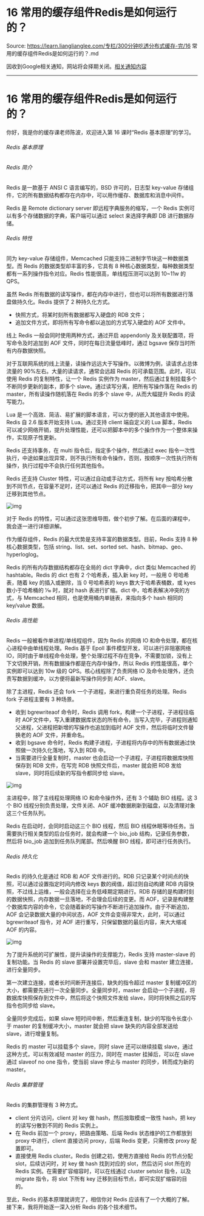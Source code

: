 # 16 常用的缓存组件Redis是如何运行的？ 

Source: https://learn.lianglianglee.com/专栏/300分钟吃透分布式缓存-完/16 常用的缓存组件Redis是如何运行的？.md

因收到Google相关通知，网站将会择期关闭。[相关通知内容](https://lumendatabase.org/notices/44265620)

---

# 16 常用的缓存组件Redis是如何运行的？

你好，我是你的缓存课老师陈波，欢迎进入第 16 课时“Redis 基本原理”的学习。

###### Redis 基本原理

###### Redis 简介

Redis 是一款基于 ANSI C 语言编写的，BSD 许可的，日志型 key-value 存储组件，它的所有数据结构都存在内存中，可以用作缓存、数据库和消息中间件。

Redis 是 Remote dictionary server 即远程字典服务的缩写，一个 Redis 实例可以有多个存储数据的字典，客户端可以通过 select 来选择字典即 DB 进行数据存储。

###### Redis 特性

同为 key-value 存储组件，Memcached 只能支持二进制字节块这一种数据类型。而 Redis 的数据类型却丰富的多，它具有 8 种核心数据类型，每种数据类型都有一系列操作指令对应。Redis 性能很高，单线程压测可以达到 10~11w 的 QPS。

虽然 Redis 所有数据的读写操作，都在内存中进行，但也可以将所有数据进行落盘做持久化。Redis 提供了 2 种持久化方式。

* 快照方式，将某时刻所有数据都写入硬盘的 RDB 文件；
* 追加文件方式，即将所有写命令都以追加的方式写入硬盘的 AOF 文件中。

线上 Redis 一般会同时使用两种方式，通过开启 appendonly 及关联配置项，将写命令及时追加到 AOF 文件，同时在每日流量低峰时，通过 bgsave 保存当时所有内存数据快照。

对于互联网系统的线上流量，读操作远远大于写操作。以微博为例，读请求占总体流量的 90%左右。大量的读请求，通常会远超 Redis 的可承载范围。此时，可以使用 Redis 的复制特性，让一个 Redis 实例作为 master，然后通过复制挂载多个不断同步更新的副本，即多个 slave。通过读写分离，把所有写操作落在 Redis 的 master，所有读操作随机落在 Redis 的多个 slave 中，从而大幅提升 Redis 的读写能力。

Lua 是一个高效、简洁、易扩展的脚本语言，可以方便的嵌入其他语言中使用。Redis 自 2.6 版本开始支持 Lua。通过支持 client 端自定义的 Lua 脚本，Redis 可以减少网络开销，提升处理性能，还可以把脚本中的多个操作作为一个整体来操作，实现原子性更新。

Redis 还支持事务，在 multi 指令后，指定多个操作，然后通过 exec 指令一次性执行，中途如果出现异常，则不执行所有命令操作，否则，按顺序一次性执行所有操作，执行过程中不会执行任何其他指令。

Redis 还支持 Cluster 特性，可以通过自动或手动方式，将所有 key 按哈希分散到不同节点，在容量不足时，还可以通过 Redis 的迁移指令，把其中一部分 key 迁移到其他节点。

![img](assets/CgotOV2lPF-AZ1LCAAEXirWDhew753.png)

对于 Redis 的特性，可以通过这张思维导图，做个初步了解。在后面的课程中，我会逐一进行详细讲解。

作为缓存组件，Redis 的最大优势是支持丰富的数据类型。目前，Redis 支持 8 种核心数据类型，包括 string、list、set、sorted set、hash、bitmap、geo、hyperloglog。

Redis 的所有内存数据结构都存在全局的 dict 字典中，dict 类似 Memcached 的 hashtable。Redis 的 dict 也有 2 个哈希表，插入新 key 时，一般用 0 号哈希表，随着 key 的插入或删除，当 0 号哈希表的 keys 数大于哈希表桶数，或 kyes 数小于哈希桶的 1⁄10 时，就对 hash 表进行扩缩。dict 中，哈希表解决冲突的方式，与 Memcached 相同，也是使用桶内单链表，来指向多个 hash 相同的 key/value 数据。

###### Redis 高性能

Redis 一般被看作单进程/单线程组件，因为 Redis 的网络 IO 和命令处理，都在核心进程中由单线程处理。Redis 基于 Epoll 事件模型开发，可以进行非阻塞网络 IO，同时由于单线程命令处理，整个处理过程不存在竞争，不需要加锁，没有上下文切换开销，所有数据操作都是在内存中操作，所以 Redis 的性能很高，单个实例即可以达到 10w 级的 QPS。核心线程除了负责网络 IO 及命令处理外，还负责写数据到缓冲，以方便将最新写操作同步到 AOF、slave。

除了主进程，Redis 还会 fork 一个子进程，来进行重负荷任务的处理。Redis fork 子进程主要有 3 种场景。

* 收到 bgrewriteaof 命令时，Redis 调用 fork，构建一个子进程，子进程往临时 AOF文件中，写入重建数据库状态的所有命令，当写入完毕，子进程则通知父进程，父进程把新增的写操作也追加到临时 AOF 文件，然后将临时文件替换老的 AOF 文件，并重命名。
* 收到 bgsave 命令时，Redis 构建子进程，子进程将内存中的所有数据通过快照做一次持久化落地，写入到 RDB 中。
* 当需要进行全量复制时，master 也会启动一个子进程，子进程将数据库快照保存到 RDB 文件，在写完 RDB 快照文件后，master 就会把 RDB 发给 slave，同时将后续新的写指令都同步给 slave。

![img](assets/CgotOV2lPF-AZtVrAABZ5Cio_aE709.png)

主进程中，除了主线程处理网络 IO 和命令操作外，还有 3 个辅助 BIO 线程。这 3 个 BIO 线程分别负责处理，文件关闭、AOF 缓冲数据刷新到磁盘，以及清理对象这三个任务队列。

Redis 在启动时，会同时启动这三个 BIO 线程，然后 BIO 线程休眠等待任务。当需要执行相关类型的后台任务时，就会构建一个 bio\_job 结构，记录任务参数，然后将 bio\_job 追加到任务队列尾部。然后唤醒 BIO 线程，即可进行任务执行。

###### Redis 持久化

Redis 的持久化是通过 RDB 和 AOF 文件进行的。RDB 只记录某个时间点的快照，可以通过设置指定时间内修改 keys 数的阀值，超过则自动构建 RDB 内容快照，不过线上运维，一般会选择在业务低峰期定期进行。RDB 存储的是构建时刻的数据快照，内存数据一旦落地，不会理会后续的变更。而 AOF，记录是构建整个数据库内容的命令，它会随着新的写操作不断进行追加操作。由于不断追加，AOF 会记录数据大量的中间状态，AOF 文件会变得非常大，此时，可以通过 bgrewriteaof 指令，对 AOF 进行重写，只保留数据的最后内容，来大大缩减 AOF 的内容。

![img](assets/CgoB5l2lPF-AAIcAAAAhBE0bnp4350.png)

为了提升系统的可扩展性，提升读操作的支撑能力，Redis 支持 master-slave 的复制功能。当 Redis 的 slave 部署并设置完毕后，slave 会和 master 建立连接，进行全量同步。

第一次建立连接，或者长时间断开连接后，缺失的指令超过 master 复制缓冲区的大小，都需要先进行一次全量同步。全量同步时，master 会启动一个子进程，将数据库快照保存到文件中，然后将这个快照文件发给 slave，同时将快照之后的写指令也同步给 slave。

全量同步完成后，如果 slave 短时间中断，然后重连复制，缺少的写指令长度小于 master 的复制缓冲大小，master 就会把 slave 缺失的内容全部发送给 slave，进行增量复制。

Redis 的 master 可以挂载多个 slave，同时 slave 还可以继续挂载 slave，通过这种方式，可以有效减轻 master 的压力，同时在 master 挂掉后，可以在 slave 通过 slaveof no one 指令，使当前 slave 停止与 master 的同步，转而成为新的 master。

###### Redis 集群管理

Redis 的集群管理有 3 种方式。

* client 分片访问，client 对 key 做 hash，然后按取模或一致性 hash，把 key 的读写分散到不同的 Redis 实例上。
* 在 Redis 前加一个 proxy，把路由策略、后端 Redis 状态维护的工作都放到 proxy 中进行，client 直接访问 proxy，后端 Redis 变更，只需修改 proxy 配置即可。
* 直接使用 Redis cluster。Redis 创建之初，使用方直接给 Redis 的节点分配 slot，后续访问时，对 key 做 hash 找到对应的 slot，然后访问 slot 所在的 Redis 实例。在需要扩容缩容时，可以在线通过 cluster setslot 指令，以及 migrate 指令，将 slot 下所有 key 迁移到目标节点，即可实现扩缩容的目的。

至此，Redis 的基本原理就讲完了，相信你对 Redis 应该有了一个大概的了解。接下来，我将开始逐一深入分析 Redis 的各个技术细节。